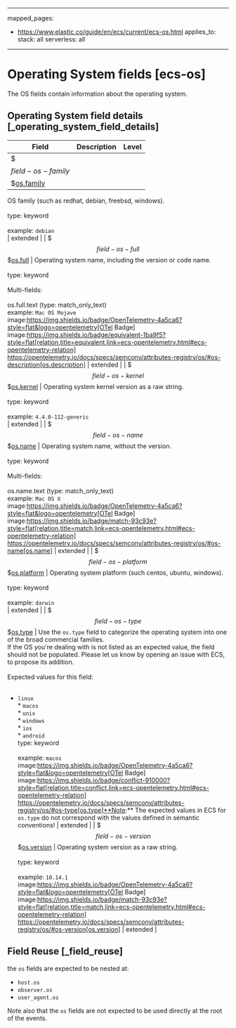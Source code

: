 <!-- This file is automatically generated. Don't edit it manually! -->
---
mapped_pages:
  - https://www.elastic.co/guide/en/ecs/current/ecs-os.html
applies_to:
  stack: all
  serverless: all
---

# Operating System fields [ecs-os]

The OS fields contain information about the operating system.

## Operating System field details [_operating_system_field_details]

| Field | Description | Level |
| --- | --- | --- |
| $$$field-os-family$$$[os.family](#field-os-family) |
OS family (such as redhat, debian, freebsd, windows).<br><br>type: keyword<br><br>
example: `debian`<br> | extended |
| $$$field-os-full$$$[os.full](#field-os-full) |
Operating system name, including the version or code name.<br><br>type: keyword<br><br>
Multi-fields:<br><br>
os.full.text (type: match_only_text)<br>
example: `Mac OS Mojave`<br>image:https://img.shields.io/badge/OpenTelemetry-4a5ca6?style=flat&logo=opentelemetry[OTel Badge] image:https://img.shields.io/badge/equivalent-1ba9f5?style=flat[relation,title=equivalent,link=ecs-opentelemetry.html#ecs-opentelemetry-relation] https://opentelemetry.io/docs/specs/semconv/attributes-registry/os/#os-description[os.description] | extended |
| $$$field-os-kernel$$$[os.kernel](#field-os-kernel) |
Operating system kernel version as a raw string.<br><br>type: keyword<br><br>
example: `4.4.0-112-generic`<br> | extended |
| $$$field-os-name$$$[os.name](#field-os-name) |
Operating system name, without the version.<br><br>type: keyword<br><br>
Multi-fields:<br><br>
os.name.text (type: match_only_text)<br>
example: `Mac OS X`<br>image:https://img.shields.io/badge/OpenTelemetry-4a5ca6?style=flat&logo=opentelemetry[OTel Badge] image:https://img.shields.io/badge/match-93c93e?style=flat[relation,title=match,link=ecs-opentelemetry.html#ecs-opentelemetry-relation] https://opentelemetry.io/docs/specs/semconv/attributes-registry/os/#os-name[os.name] | extended |
| $$$field-os-platform$$$[os.platform](#field-os-platform) |
Operating system platform (such centos, ubuntu, windows).<br><br>type: keyword<br><br>
example: `darwin`<br> | extended |
| $$$field-os-type$$$[os.type](#field-os-type) |
Use the `os.type` field to categorize the operating system into one of the broad commercial families.<br>If the OS you're dealing with is not listed as an expected value, the field should not be populated. Please let us know by opening an issue with ECS, to propose its addition.<br><br>Expected values for this field:<br><br>
* `linux`<br>* `macos`<br>* `unix`<br>* `windows`<br>* `ios`<br>* `android`<br>type: keyword<br><br>
example: `macos`<br>image:https://img.shields.io/badge/OpenTelemetry-4a5ca6?style=flat&logo=opentelemetry[OTel Badge] image:https://img.shields.io/badge/conflict-910000?style=flat[relation,title=conflict,link=ecs-opentelemetry.html#ecs-opentelemetry-relation] https://opentelemetry.io/docs/specs/semconv/attributes-registry/os/#os-type[os.type]**Note:** The expected values in ECS for `os.type` do not correspond with the values defined in semantic conventions! | extended |
| $$$field-os-version$$$[os.version](#field-os-version) |
Operating system version as a raw string.<br><br>type: keyword<br><br>
example: `10.14.1`<br>image:https://img.shields.io/badge/OpenTelemetry-4a5ca6?style=flat&logo=opentelemetry[OTel Badge] image:https://img.shields.io/badge/match-93c93e?style=flat[relation,title=match,link=ecs-opentelemetry.html#ecs-opentelemetry-relation] https://opentelemetry.io/docs/specs/semconv/attributes-registry/os/#os-version[os.version] | extended |

## Field Reuse [_field_reuse]

the `os` fields are expected to be nested at:

* `host.os`
* `observer.os`
* `user_agent.os`

Note also that the `os` fields are not expected to be used directly at the root of the events.
